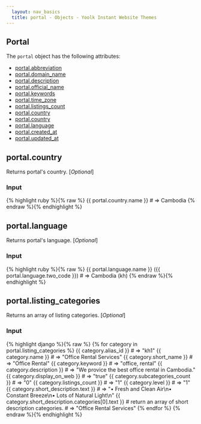```yaml
---
  layout: nav_basics
  title: portal - Objects - Yoolk Instant Website Themes
---
```


<h2 class="section-title">Portal</h2>

The <code>portal</code> object has the following attributes:

<div class="panel">
  <div class="panel-body">
    <ul>
      <li>
        <a href="#abbreviation">portal.abbreviation</a>
      </li>
      <li>
        <a href="#domain_name">portal.domain_name</a>
      </li>
      <li>
        <a href="#description">portal.description</a>
      </li>
      <li>
        <a href="#official_name">portal.official_name</a>
      </li>
      <li>
        <a href="#keywords">portal.keywords</a>
      </li>
      <li>
        <a href="#time_zone">portal.time_zone</a>
      </li>
      <li>
        <a href="#listings_count">portal.listings_count</a>
      </li>
      <li>
        <a href="#country">portal.country</a>
      </li>
      <li>
        <a href="#country">portal.country</a>
      </li>
      <li>
        <a href="#language">portal.language</a>
      </li>
      <li>
        <a href="#updated_at">portal.created_at</a>
      </li>
      <li>
        <a href="#updated_at">portal.updated_at</a>
      </li>
    </ul>
  </div>
</div>

<h2 class="tags" id="photos">portal.country</h2>

Returns portal's country. [*Optional*]

<div class="panel">
  <div class="panel-header">
    <h3>Input</h3>
  </div>
  <div class="panel-body">
{% highlight ruby %}{% raw %}
{{ portal.country.name }}
# => Cambodia
{% endraw %}{% endhighlight %}
  </div>
</div>

<h2 class="tags" id="photos">portal.language</h2>

Returns portal's language. [*Optional*]

<div class="panel">
  <div class="panel-header">
    <h3>Input</h3>
  </div>
  <div class="panel-body">
{% highlight ruby %}{% raw %}
{{ portal.language.name }} ({{ portal.language.two_code }})
# => Cambodia (kh)
{% endraw %}{% endhighlight %}
  </div>
</div>

<h2 class="tags" id="photos">portal.listing_categories</h2>

Returns an array of listing categories. [*Optional*]

<div class="panel">
  <div class="panel-header">
    <h3>Input</h3>
  </div>
  <div class="panel-body">
{% highlight django %}{% raw %}
{% for category in portal.listing_categories %}
{{ category.alias_id }}
# => "kh1"
{{ category.name }}
# => "Office Rental Services"
{{ category.short_name }}
# => "Office Rental"
{{ category.keyword }}
# => "office, rental"
{{ category.description }}
# => "We provice the best office rental in Cambodia."
{{ category.display_on_web }}
# => "true"
{{ category.subcategories_count }}
# => "0"
{{ category.listings_count }}
# => "1"
{{ category.level }}
# => "1"
{{ category.short_description.text }}
# => "• Fresh and Clean Air\n• Constant Breeze\n• Lots of Natural Light\n"
{{ category.short_description.categories[0].text }} # return an array of short description categories.
# => "Office Rental Services"
{% endfor %}
{% endraw %}{% endhighlight %}
  </div>
</div>